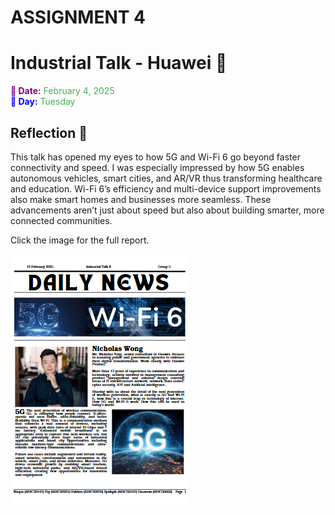 # ASSIGNMENT 4
# Industrial Talk - Huawei 📱

<span style="color:purple; font-weight:bold">📅 Date:</span> <span style="color:#4CAF50">February 4, 2025</span>  
<span style="color:blue; font-weight:bold">📆 Day:</span> <span style="color:#4CAF50">Tuesday</span>

## Reflection 🧠
This talk has opened my eyes to how 5G and Wi-Fi 6 go beyond faster connectivity and speed. I was especially impressed by how 5G enables autonomous vehicles, smart cities, and AR/VR thus transforming healthcare and education. Wi-Fi 6’s efficiency and multi-device support improvements also make smart homes and businesses more seamless. These advancements aren’t just about speed but also about building smarter, more connected communities.

Click the image for the full report.

[![Sneak Peek of the PDF](https://github.com/khiraanisa/files/blob/main/Screenshot%202025-02-12%20022408.png)](https://github.com/khiraanisa/files/blob/main/Group%205%20Newsletter.pdf)

